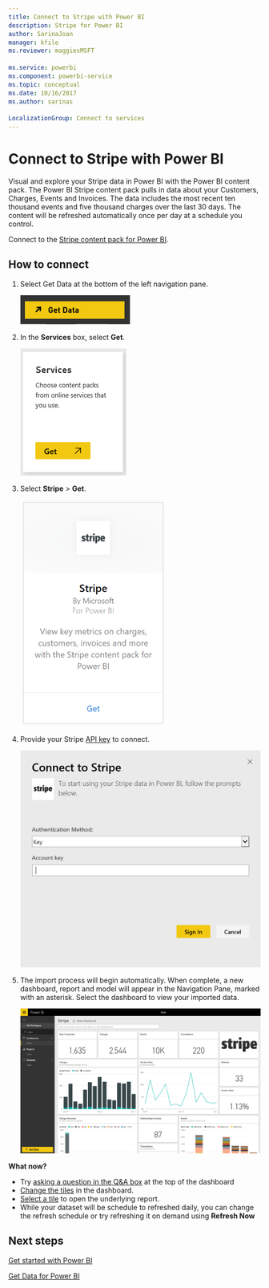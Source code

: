 ```yaml
---
title: Connect to Stripe with Power BI
description: Stripe for Power BI
author: SarinaJoan
manager: kfile
ms.reviewer: maggiesMSFT

ms.service: powerbi
ms.component: powerbi-service
ms.topic: conceptual
ms.date: 10/16/2017
ms.author: sarinas

LocalizationGroup: Connect to services
---
```

# Connect to Stripe with Power BI
Visual and explore your Stripe data in Power BI with the Power BI content pack. The Power BI Stripe content pack pulls in data about your Customers, Charges, Events and Invoices. The data includes the most recent ten thousand events and five thousand charges over the last 30 days. The content will be refreshed automatically once per day at a schedule you control. 

Connect to the [Stripe content pack for Power BI](https://app.powerbi.com/getdata/services/stripe).

## How to connect
1. Select Get Data at the bottom of the left navigation pane.  
   
    ![](media/service-connect-to-stripe/getdata.png)
2. In the **Services** box, select **Get**.  
   
    ![](media/service-connect-to-stripe/services.png)  
3. Select **Stripe** &gt; **Get**.  
   
    ![](media/service-connect-to-stripe/stripe.png)  
4. Provide your Stripe [API key](https://dashboard.stripe.com/account/apikeys) to connect.  
   
    ![](media/service-connect-to-stripe/creds.png)
5. The import process will begin automatically. When complete, a new dashboard, report and model will appear in the Navigation Pane, marked with an asterisk. Select the dashboard to view your imported data.
   
    ![](media/service-connect-to-stripe/dashboard.png)

**What now?**

* Try [asking a question in the Q&A box](power-bi-q-and-a.md) at the top of the dashboard
* [Change the tiles](service-dashboard-edit-tile.md) in the dashboard.
* [Select a tile](service-dashboard-tiles.md) to open the underlying report.
* While your dataset will be schedule to refreshed daily, you can change the refresh schedule or try refreshing it on demand using **Refresh Now**

## Next steps
[Get started with Power BI](service-get-started.md)

[Get Data for Power BI](service-get-data.md)

